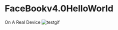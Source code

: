 # FaceBookv4.0HelloWorld
On A Real Device
![testgif](https://cloud.githubusercontent.com/assets/5139030/6852824/159f8bfc-d40d-11e4-91f4-ea76db5dc7fd.gif)


